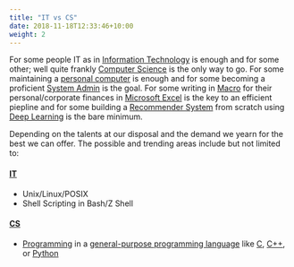 ```yaml
---
title: "IT vs CS"
date: 2018-11-18T12:33:46+10:00
weight: 2
---
```


For some people IT as in [Information Technology](https://en.wikipedia.org/wiki/Information_technology) is enough and for some other; well quite frankly [Computer Science](https://en.wikipedia.org/wiki/Computer_science) is the only way to go. For some maintaining a [personal computer](https://en.wikipedia.org/wiki/Personal_computer) is enough and for some becoming a proficient [System Admin](https://en.wikipedia.org/wiki/System_administrator) is the goal. For some writing in [Macro](https://en.wikipedia.org/wiki/Macro_(computer_science)) for their personal/corporate finances in [Microsoft Excel](https://en.wikipedia.org/wiki/Microsoft_Excel) is the key to an efficient piepline and for some building a [Recommender System](https://en.wikipedia.org/wiki/Recommender_system) from scratch using [Deep Learning](https://en.wikipedia.org/wiki/Deep_learning) is the bare minimum.

Depending on the talents at our disposal and the demand we yearn for the best we can offer. The possible and trending areas include but not limited to:

#### [IT](https://en.wikipedia.org/wiki/Information_technology)

* Unix/Linux/POSIX
* Shell Scripting in Bash/Z Shell

#### [CS](https://en.wikipedia.org/wiki/Computer_science)

* [Programming](https://en.wikipedia.org/wiki/Computer_programming) in a [general-purpose programming language](https://en.wikipedia.org/wiki/General-purpose_programming_language) like [C](https://en.wikipedia.org/wiki/C_(programming_language)), [C++](https://en.wikipedia.org/wiki/C%2B%2B), or [Python](https://en.wikipedia.org/wiki/Python_(programming_language))


